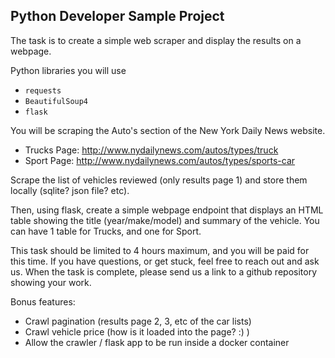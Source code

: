 ## Python Developer Sample Project

The task is to create a simple web scraper and display the results on a webpage.

Python libraries you will use
- `requests`
- `BeautifulSoup4`
- `flask`

You will be scraping the Auto's section of the New York Daily News website.

- Trucks Page: http://www.nydailynews.com/autos/types/truck
- Sport Page: http://www.nydailynews.com/autos/types/sports-car

Scrape the list of vehicles reviewed (only results page 1) and store them locally (sqlite? json file? etc).

Then, using flask, create a simple webpage endpoint that displays an HTML table showing the title (year/make/model) and summary of the vehicle. You can have 1 table for Trucks, and one for Sport.

This task should be limited to 4 hours maximum, and you will be paid for this time. If you have questions, or get stuck, feel free to reach out and ask us. When the task is complete, please send us a link to a github repository showing your work.

Bonus features:
- Crawl pagination (results page 2, 3, etc of the car lists)
- Crawl vehicle price (how is it loaded into the page? :) )
- Allow the crawler / flask app to be run inside a docker container
